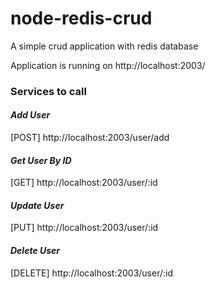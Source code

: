 # node-redis-crud

A simple crud application with redis database

Application is running on http://localhost:2003/

### Services to call

#### _Add User_

[POST] http://localhost:2003/user/add

#### _Get User By ID_

[GET] http://localhost:2003/user/:id

#### _Update User_

[PUT] http://localhost:2003/user/:id

#### _Delete User_

[DELETE] http://localhost:2003/user/:id
